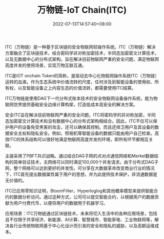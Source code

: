 ﻿---
weight: 
title: "万物链-IoT Chain(ITC)"
description: "ITC（万物链）是一种基于区块链的安全物联网轻操作系统"
date: 2022-07-13T14:57:40+08:00
lastmod: 2022-07-13T14:57:40+08:00
draft: false
authors: ["Simon"]
featuredImage: "wanwulian-iot-chainitc.webp"
link: "https://iotchain.io/"
tags: ["数字代币","万物链-IoT Chain(ITC)"]
categories: ["navigation"]
navigation: ["数字代币"]
lightgallery: true
toc: true
pinned: false
recommend: false
recommend1: false
---
ITC（万物链）是一种基于区块链的安全物联网轻操作系统。ITC（万物链）解决方案融合了区块链技术，结合密码学非对称加密技术，半同态加密密文计算技术，以及无数据中心的分布式架构，旨在解决目前物联网严重的安全问题，满足物联网高度并发的使用场景，实现万物互联互通。

ITC是IOT onchain Token的简称，是驱动去中心化物联网操作系统ITC（万物链）运转的血液。作为生态系统中价值流转的尺度，任何涉及到智能设备的使用权、所有权，以及智能设备之上内容生态的价值流转，都需要使用ITC结算。

ITC万物链是使用DAG下一代分布式账本技术的安全物联网设备操作系统，能为物联网世界提供基础安全边缘计算构架，打造低成本高安全的解决方案。

安全ITC旨在解决目前物联网严重的安全问题。ITC将密码学的非对称加密，半同态加密密文计算技术和没有数据中心的分布式架构相结合。因此，ITC不仅可以保护用户的设备免受黑客的攻击，还可以确保其控制。而且还捍卫用户及其设备的数据安全主权和隐私安全。例如，照相机等智能设备的数据只能由用户自己检查。高效ITC的体系结构可以很好地满足物联网高度并发的环境，即所有环节都相互关联。

主链采用了PBFT共识战略。通过结合DAG子网的点对点通信网络和Merkel数据结构的简单验证技术，主网络可以同时满足100,000个并发请求。由于分布式DAG子网，整个网络可以达到更好的并发性。可分享在大数据革命改变商业行业的情况下，ITC首先提出数据属性属于用户的思想，并为此提供技术保护，非流通数据是无价值的。

ITC已应用零知识证明，BloomFilter，Hyperloglog和其他概率模型来提供智能合约的数据分析访问。通过这种方式，公司可以提交智能合约，以根据用户的数据贡献为用户付费代币，以便将用户的数据用于机器学习。

应用场景：ITC万物链通过区块链技术，未来将切入生活中的各种应用场景，包括且不仅限于共享经济、新能源、AI计算、智慧城市、智能家电、工业物联网等，解决各行业传统物联网基于中心化设计而引发的安全和隐私的威胁，以及高额运维成本。 
